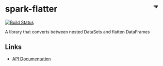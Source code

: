 # spark-flatter <a href="http://thoughtworks.com/"><img align="right" src="https://www.thoughtworks.com/imgs/tw-logo.png" title="ThoughtWorks" height="15"/></a>
[![Build Status](https://travis-ci.org/ThoughtWorksInc/spark-flatter.svg)](https://travis-ci.org/ThoughtWorksInc/spark-flatter)

A library that converts between nested DataSets and flatten DataFrames

## Links

* [API Documentation](https://oss.sonatype.org/service/local/repositories/releases/archive/com/thoughtworks/spark-flatter/spark-flatter_2.11/2.0.0/spark-flatter_2.11-2.0.0-javadoc.jar/!/com/thoughtworks/sparkFlatter/Flatter$.html)
